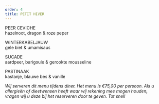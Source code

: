 ```yaml
---
order: 4
title: PETIT HIVER
---
```

PEER CEVICHE\
hazelnoot, dragon & roze peper



WINTERKABELJAUW\
gele biet & umamisaus



SUCADE\
aardpeer, barigoule & gerookte mousseline



PASTINAAK\
kastanje, blauwe bes & vanille



*Wij serveren dit menu tijdens diner. Het menu is €75,00 per persoon. Als u allergieën of dieetwensen heeft waar wij rekening mee mogen houden, vragen wij u deze bij het reserveren door te geven. Tot snel!*